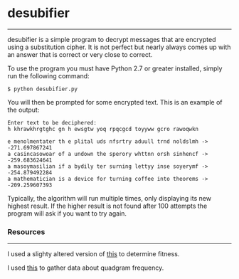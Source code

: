 # desubifier
---
desubifier is a simple program to decrypt messages that are encrypted using a substitution cipher. It is not perfect but nearly always comes up with an answer that is correct or very close to correct.

To use the program you must have Python 2.7 or greater installed, simply run the following command:

```
$ python desubifier.py
```

You will then be prompted for some encrypted text. This is an example of the output:

```
Enter text to be deciphered: 
h khrawkhrgtghc gn h ewsgtw yoq rpqcgcd toyyww gcro rawoqwkn

e menolmentater th e plital uds nfsrtry aduull trnd noldslmh -> -271.697867241
a casincasowoar of a undown the sperory whttnn orsh sinhencf -> -259.683624641
a masoymasilian if a bydily ter surning lettyy inse soyerymf -> -254.879492284
a mathematician is a device for turning coffee into theorems -> -209.259607393
```

Typically, the algorithm will run multiple times, only displaying its new highest result. If the higher result is not found after 100 attempts the program will ask if you want to try again.

### Resources
---

I used a slighty altered version of [this](http://practicalcryptography.com/cryptanalysis/text-characterisation/quadgrams/) to determine fitness.

I used [this](https://norvig.com/big.txt) to gather data about quadgram frequency.

 
